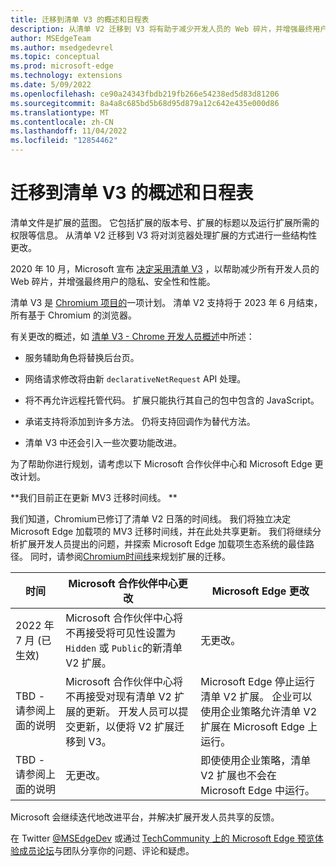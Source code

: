 ```yaml
---
title: 迁移到清单 V3 的概述和日程表
description: 从清单 V2 迁移到 V3 将有助于减少开发人员的 Web 碎片，并增强最终用户的隐私、安全性和性能。 本文介绍从清单 V2 迁移到 V3 的概述和时间线。
author: MSEdgeTeam
ms.author: msedgedevrel
ms.topic: conceptual
ms.prod: microsoft-edge
ms.technology: extensions
ms.date: 5/09/2022
ms.openlocfilehash: ce90a24343fbdb219fb266e54238ed5d83d81206
ms.sourcegitcommit: 8a4a8c685bd5b68d95d879a12c642e435e000d86
ms.translationtype: MT
ms.contentlocale: zh-CN
ms.lasthandoff: 11/04/2022
ms.locfileid: "12854462"
---
```

# <a name="overview-and-timelines-for-migrating-to-manifest-v3"></a>迁移到清单 V3 的概述和日程表

清单文件是扩展的蓝图。 它包括扩展的版本号、扩展的标题以及运行扩展所需的权限等信息。 从清单 V2 迁移到 V3 将对浏览器处理扩展的方式进行一些结构性更改。

2020 年 10 月，Microsoft 宣布 [决定采用清单 V3](https://blogs.windows.com/msedgedev/2020/10/14/extension-manifest-chromium-edge/) ，以帮助减少所有开发人员的 Web 碎片，并增强最终用户的隐私、安全性和性能。

清单 V3 是 [Chromium 项目的](https://www.chromium.org/Home/)一项计划。 清单 V2 支持将于 2023 年 6 月结束，所有基于 Chromium 的浏览器。

有关更改的概述，如 [清单 V3 - Chrome 开发人员概述](https://developer.chrome.com/docs/extensions/mv3/intro/mv3-overview/)中所述：

* 服务辅助角色将替换后台页。

* 网络请求修改将由新 `declarativeNetRequest` API 处理。

* 将不再允许远程托管代码。 扩展只能执行其自己的包中包含的 JavaScript。

* 承诺支持将添加到许多方法。 仍将支持回调作为替代方法。

* 清单 V3 中还会引入一些次要功能改进。

为了帮助你进行规划，请考虑以下 Microsoft 合作伙伴中心和 Microsoft Edge 更改计划。

**我们目前正在更新 MV3 迁移时间线。
**

我们知道，Chromium已修订了清单 V2 日落的时间线。 我们将独立决定 Microsoft Edge 加载项的 MV3 迁移时间线，并在此处共享更新。 我们将继续分析扩展开发人员提出的问题，并探索 Microsoft Edge 加载项生态系统的最佳路径。 同时，请参阅[Chromium时间线](https://developer.chrome.com/docs/extensions/mv3/mv2-sunset/)来规划扩展的迁移。


| 时间 | Microsoft 合作伙伴中心更改 | Microsoft Edge 更改 |
|--- |--- |--- |
| 2022 年 7 月 (已生效)  | Microsoft 合作伙伴中心将不再接受将可见性设置为 `Hidden` 或 `Public`的新清单 V2 扩展。 | 无更改。 |
| TBD - 请参阅上面的说明 | Microsoft 合作伙伴中心将不再接受对现有清单 V2 扩展的更新。 开发人员可以提交更新，以便将 V2 扩展迁移到 V3。 | Microsoft Edge 停止运行清单 V2 扩展。 企业可以使用企业策略允许清单 V2 扩展在 Microsoft Edge 上运行。 |
| TBD - 请参阅上面的说明 | 无更改。 | 即使使用企业策略，清单 V2 扩展也不会在 Microsoft Edge 中运行。 |

Microsoft 会继续迭代地改进平台，并解决扩展开发人员共享的反馈。

在 Twitter [@MSEdgeDev](https://twitter.com/msedgedev/) 或通过 [TechCommunity 上的 Microsoft Edge 预览体验成员论坛](https://techcommunity.microsoft.com/t5/articles/manifest-v3-changes-are-now-available-in-microsoft-edge/m-p/1780254)与团队分享你的问题、评论和疑虑。
